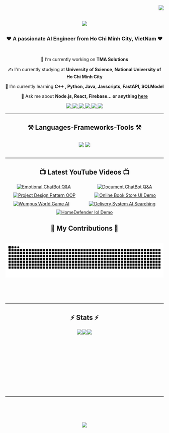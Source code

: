 <img align="right" src="https://visitor-badge.laobi.icu/badge?page_id=PhuocPhat1005.PhuocPhat1005" />

<h1 align="center">
    <img src="https://readme-typing-svg.herokuapp.com/?font=Righteous&size=35&center=true&vCenter=true&width=500&height=70&duration=4000&lines=Hello+There!!!+👋;+I'm+Le+Phuoc+Phat😽;+Nice+To+Meet+You😍" />
</h1>

<h3 align="center"> ❤️ A passionate AI Engineer from Ho Chi Minh City, VietNam ❤️</h3>

<br/>

<div align="center">
 
 🔭 I’m currently working on **TMA Solutions**

 ✍️ I'm currently studying at **University of Science**, **National University of Ho Chi Minh City**
 
 🌱 I’m currently learning **C++ , Python, Java, Javscripts, FastAPI, SQLModel**

💬 Ask me about **Node.js, React, Firebase... or anything [here](https://github.com/PhuocPhat1005/PhuocPhat1005/issues)**

 </div>
 
<div align="center"> 
  <a href="mailto:phatlephuoc1005@gmail.com">
    <img src="https://img.shields.io/badge/Gmail-D14836?style=for-the-badge&logo=gmail&logoColor=white" />
  </a>
  <a href="https://github.com/PhuocPhat1005" target="_blank">
    <img src="https://img.shields.io/badge/Portfolio-FF5722?style=for-the-badge&logo=todoist&logoColor=white" target="_blank" />
  </a>
  <a href="https://www.facebook.com/profile.php?id=100089927324866" target="_blank">
    <img src="https://img.shields.io/badge/Facebook-1877F2?style=for-the-badge&logo=facebook&logoColor=white" target = "_blank" />
  </a>
    <a href="https://linkedin.com/in/phatlephuoc1005">
        <img src="https://img.shields.io/badge/LinkedIn-0077B5?style=for-the-badge&logo=linkedin&logoColor=white" target="_blank"/>
    </a>
    <a href="mailto:22127322@student.hcmus.edu.vn">
        <img src="https://img.shields.io/badge/Microsoft_Outlook-0078D4?style=for-the-badge&logo=microsoft-outlook&logoColor=white" target = "_blank">        
    </a>
    <a href = "https://l.facebook.com/l.php?u=https%3A%2F%2Finstagram.com%2Fhenryle355%3Figshid%3DOGQ5ZDc2ODk2ZA%253D%253D%26fbclid%3DIwAR3S3mLlmy33W1gLOoRD6aG7YM-aC6XMYSZue7yLv9tYdFGKK6JsZ0J6TF8&h=AT0KNNHBY682SPvSn5hbKpztYLaxEqVGYMpShInVwpg13Wb1SQaEQQy7OonehC3FKhKttj4Patg3YrqgfXsJ-4JZnUk6joFKEo_oAD854s5pGST7qBoFU05w8E5f7CvP2GrUhg">
        <img src = "https://img.shields.io/badge/Instagram-E4405F?style=for-the-badge&logo=instagram&logoColor=white" target = "_blank" />
    </a>
</div>

 <hr/>
 
<h2 align="center">⚒️ Languages-Frameworks-Tools ⚒️</h2>
<br/>
<div align="center">
    <img src="https://skillicons.dev/icons?i=react,bootstrap,mui,html,css,vscode,github,figma,tailwind,git,r" />
    <img src="https://skillicons.dev/icons?i=nodejs,python,javascript,typescript,express,firebase,mongodb,c,java,nextjs,mysql,flask" /><br>
</div>

<br/>
<hr/>

<div align = "center">
    <h2>📺 Latest YouTube Videos 📺</h2>
</div>

<!-- BEGIN YOUTUBE-CARDS -->
<div style="display: flex; justify-content: space-around; flex-wrap: wrap; gap: 10px;">
  <a href="https://www.youtube.com/watch?v=VRUof7FLu6c"><img src="https://ytcards.demolab.com/?id=VRUof7FLu6c&title=Emotional+ChatBot&lang=en&timestamp=VRUof7FLu6c&background_color=%230d1117&title_color=%23ffffff&stats_color=%23dedede&max_title_lines=1&width=250&border_radius=5&duration=529" alt="Emotional ChatBot Q&A"/></a>
  <a href="https://www.youtube.com/watch?v=zi8hFksplgs"><img src="https://ytcards.demolab.com/?id=zi8hFksplgs&title=Document+ChatBot+Q+-+A&lang=en&timestamp=zi8hFksplgs&background_color=%230d1117&title_color=%23ffffff&stats_color=%23dedede&max_title_lines=1&width=250&border_radius=5&duration=198" alt="Document ChatBot Q&A"/></a>
  <a href="https://www.youtube.com/watch?v=AUKowyjpIHE"><img src="https://ytcards.demolab.com/?id=AUKowyjpIHE&title=Project+Design+Pattern+OOP&lang=en&timestamp=AUKowyjpIHE&background_color=%230d1117&title_color=%23ffffff&stats_color=%23dedede&max_title_lines=1&width=250&border_radius=5&duration=914" alt="Project Design Pattern OOP"/></a>
  <a href="https://www.youtube.com/watch?v=-wloHUp86EU"><img src="https://ytcards.demolab.com/?id=-wloHUp86EU&title=Online+Book+Store+UI+Demo&lang=en&timestamp=-wloHUp86EU&background_color=%230d1117&title_color=%23ffffff&stats_color=%23dedede&max_title_lines=1&width=250&border_radius=5&duration=2195" alt="Online Book Store UI Demo"/></a>
  <a href="https://www.youtube.com/watch?v=LvsKcd263B4"><img src="https://ytcards.demolab.com/?id=LvsKcd263B4&title=Wumpus+World+Game+AI&lang=en&timestamp=LvsKcd263B4&background_color=%230d1117&title_color=%23ffffff&stats_color=%23dedede&max_title_lines=1&width=250&border_radius=5&duration=589" alt="Wumpus World Game AI"/></a>
  <a href="https://www.youtube.com/watch?v=8O4jLFzmkPg"><img src="https://ytcards.demolab.com/?id=8O4jLFzmkPg&title=Delivery+System+AI+Searching&lang=en&timestamp=8O4jLFzmkPg&background_color=%230d1117&title_color=%23ffffff&stats_color=%23dedede&max_title_lines=1&width=250&border_radius=5&duration=337" alt="Delivery System AI Searching"/></a>
  <a href="https://www.youtube.com/watch?v=ZLpqiuz0C70"><img src="https://ytcards.demolab.com/?id=ZLpqiuz0C70&title=HomeDefender+IoT+Demo&lang=en&timestamp=ZLpqiuz0C70&background_color=%230d1117&title_color=%23ffffff&stats_color=%23dedede&max_title_lines=1&width=250&border_radius=5&duration=481" alt="HomeDefender IoI Demo"/></a>
</div>
<!-- END YOUTUBE-CARDS -->




<div align="center">
  <h2>🐍 My Contributions 🐍</h2>
  <br>
  <img alt="snake eating my contributions" src="https://raw.githubusercontent.com/PhuocPhat1005/PhuocPhat1005/output/github-contribution-grid-snake.svg" />
  
  <br/><br/><br/>
</div>

<hr/>

<div align="center">
  <h2 > ⚡ Stats ⚡ </h2>
  <div style="display: flex; justify-content: center;">
    <img height="150px" src="https://streak-stats.demolab.com/?user=PhuocPhat1005&theme=react&border=61dafb&hide_border=true" />
    <img height="150px" src="https://github-readme-stats.vercel.app/api/top-langs/?username=PhuocPhat1005&hide=c%23,powershell,Mathematica,Ruby,Objective-C,Objective-C%2b%2b,Cuda&title_color=61dafb&text_color=ffffff&icon_color=61dafb&bg_color=20232a&langs_count=8&layout=compact&border_color=61dafb&hide_border=true&size_weight=0.5&count_weight=0.5" />
    <img height="150px" src="https://github-readme-stats.vercel.app/api?username=PhuocPhat1005&show_icons=true&theme=react&border_color=61dafb&hide_border=true" />
  </div>
</div>

<br/><br/>

<hr/>

<br/>

<h1 align="center">
    <img src="https://readme-typing-svg.herokuapp.com/?font=Righteous&size=35&center=true&vCenter=true&width=500&height=70&duration=4000&lines=Hello+There!+👋;+Thanks+for+Watching😽;" />
</h1>

<br/>
